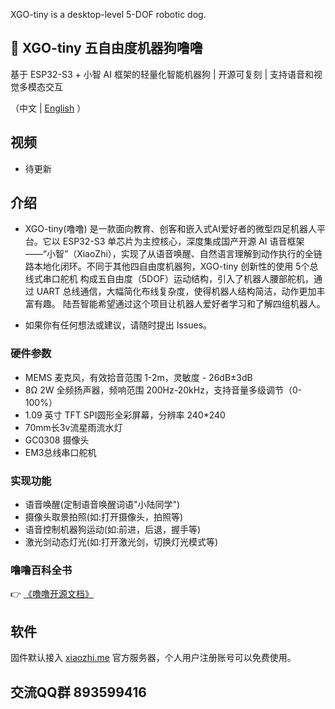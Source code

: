 XGO-tiny is a desktop-level 5-DOF robotic dog.

## 🐶 XGO-tiny 五自由度机器狗噜噜
基于 ESP32-S3 + 小智 AI 框架的轻量化智能机器狗 | 开源可复刻 | 支持语音和视觉多模态交互

（中文 | [English](README_en.md) ）

## 视频

- 待更新

## 介绍

- XGO-tiny(噜噜) 是一款面向教育、创客和嵌入式AI爱好者的微型四足机器人平台。它以 ESP32-S3 单芯片为主控核心，深度集成国产开源 AI 语音框架——“小智”（XiaoZhi），实现了从语音唤醒、自然语言理解到动作执行的全链路本地化闭环。不同于其他四自由度机器狗，XGO-tiny 创新性的使用 5个总线式串口舵机 构成五自由度（5DOF）运动结构，引入了机器人腰部舵机，通过 UART 总线通信，大幅简化布线复杂度，使得机器人结构简洁，动作更加丰富有趣。
陆吾智能希望通过这个项目让机器人爱好者学习和了解四组机器人。

- 如果你有任何想法或建议，请随时提出 Issues。

### 硬件参数

- MEMS 麦克风，有效拾音范围 1-2m，灵敏度 - 26dB±3dB
- 8Ω 2W 全频扬声器，频响范围 200Hz-20kHz，支持音量多级调节（0-100%）
- 1.09 英寸 TFT SPI圆形全彩屏幕，分辨率 240*240
- 70mm长3v流星雨流水灯
- GC0308 摄像头
- EM3总线串口舵机

### 实现功能

- 语音唤醒(定制语音唤醒词语"小陆同学")
- 摄像头取景拍照(如:打开摄像头，拍照等)
- 语音控制机器狗运动(如:前进，后退，握手等)
- 激光剑动态灯光(如:打开激光剑，切换灯光模式等)

### 噜噜百科全书

👉 [《噜噜开源文档》](https://www.yuque.com/luwudynamics/pet/uld90dhfn0gf979x)

## 软件

固件默认接入 [xiaozhi.me](https://xiaozhi.me) 官方服务器，个人用户注册账号可以免费使用。

## 交流QQ群 893599416


